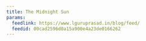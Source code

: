 ```yaml
---
title: The Midnight Sun
params:
  feedlink: https://www.lguruprasad.in/blog/feed/
  feedid: 00cad2596d0a15a900e4a23de0166262
---
```

